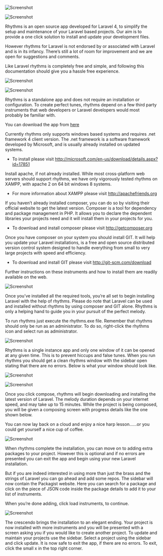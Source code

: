 ![Screenshot](http://i39.tinypic.com/2n3p1u/5)

![Screenshot](http://i39.tinypic.com/5yapux/5)

Rhythms is an open source app developed for Laravel 4, to simplify the setup and maintenance of your Laravel based projects. Our aim is to provide a one click solution to install and update your development files.

However rhythms for Laravel is not endorsed by or associated with Laravel and is in its infancy. There’s still a lot of room for improvement and we are open for suggestions and comments. 

Like Laravel rhythms is completely free and simple, and following this documentation should give you a hassle free experience.

![Screenshot](http://i39.tinypic.com/2rz77ud/5)

![Screenshot](http://i39.tinypic.com/2qbc1v5/5)

Rhythms is a standalone app and does not require an installation or configuration. To create perfect tunes, rhythms depend on a few third party instruments that web developers or Laravel developers would most probably be familiar with.

You can download the app from [here](http://sourceforge.net/projects/r4l)

Currently rhythms only supports windows based systems and requires .net framework 4 client version. The .net framework is a software framework developed by Microsoft, and is usually already installed on updated systems.

* To install please visit http://microsoft.com/en-us/download/details.aspx?id=17851

Install apache, if not already installed. While most cross-platform web servers should support rhythms, we have only vigorously tested rhythms on XAMPP, with apache 2 on 64 bit windows 8 systems.

* For more information about XAMPP please visit http://apachefriends.org

If you haven’t already installed composer, you can do so by visiting their official website to get the latest version. Composer is a tool for dependency and package management in PHP. It allows you to declare the dependent libraries your projects need and it will install them in your projects for you.

* To download and install composer please visit http://getcomposer.org

Once you have composer on your system you should install GIT. It will help you update your Laravel installations, is a free and open source distributed version control system designed to handle everything from small to very large projects with speed and efficiency.

* To download and install GIT please visit http://git-scm.com/download

Further instructions on these instruments and how to install them are readily available on the web.

![Screenshot](http://i39.tinypic.com/33lcl8m/5)

Once you’ve installed all the required tools, you’re all set to begin installing Laravel with the help of rhythms. Please do note that Laravel can be used and installed without rhythms by using composer and GIT alone. Rhythms is only a helping hand to guide you in your pursuit of the perfect melody.

To run rhythms just execute the rhythms.exe file. Remember that rhythms should only be run as an administrator. To do so, right-click the rhythms icon and select run as administrator.

![Screenshot](http://i39.tinypic.com/352ewjp/5)

Rhythms is a single instance app and only one window of it can be opened at any given time. This is to prevent hiccups and false tunes. When you run rhythms you should get a clean rhythms window with the sidebar open stating that there are no errors. Below is what your window should look like.

![Screenshot](http://i39.tinypic.com/icp7h0/5)


![Screenshot](http://i39.tinypic.com/euo7di/5)

Once you click compose, rhythms will begin downloading and installing the latest version of Laravel. The melody duration depends on your internet speed, and may take up to 15 minutes. While the project is being composed, you will be given a composing screen with progress details like the one shown below.

You can now lay back on a cloud and enjoy a nice harp lesson……or you could get yourself a nice cup of coffee.

![Screenshot](http://i39.tinypic.com/2nvwnci/5)

When rhythms complete the installation, you can move on to adding extra packages to your project. However this is optional and if no errors are presented you can exit the app and begin using your new Laravel installation.

But if you are indeed interested in using more than just the brass and the strings of Laravel you can go ahead and add some repos. The sidebar will now contain the Packagist website. Here you can search for a package and click on the piece of JSON code inside the package details to add it to your list of instruments.

When you’re done adding, click load instruments, to continue.

![Screenshot](http://i39.tinypic.com/245hnh2/5)

The crescendo brings the installation to an elegant ending. Your project is now installed with more instruments and you will be presented with a screen asking you if you would like to create another project. To update and maintain your projects use the sidebar. Select a project using the sidebar and click update. 
It is now safe to exit the app, if there are no errors. To exit, click the small x in the top right corner.

